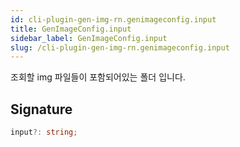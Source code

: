 ```yaml
---
id: cli-plugin-gen-img-rn.genimageconfig.input
title: GenImageConfig.input
sidebar_label: GenImageConfig.input
slug: /cli-plugin-gen-img-rn.genimageconfig.input
---
```






조회할 img 파일들이 포함되어있는 폴더 입니다.

## Signature

```typescript
input?: string;
```
